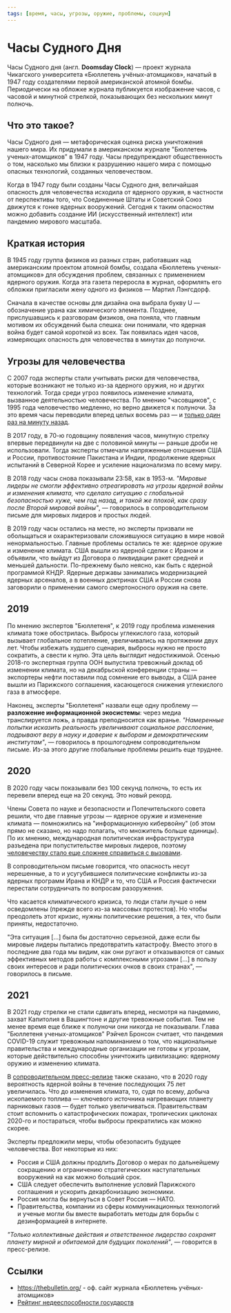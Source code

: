 ```yaml
---
tags: [время, часы, угрозы, оружие, проблемы, социум]
---
```

# Часы Судного Дня

Часы Судного дня (англ. **Doomsday Clock**) — проект журнала Чикагского университета «Бюллетень учёных-атомщиков», начатый в 1947 году создателями первой американской атомной бомбы. Периодически на обложке журнала публикуется изображение часов, с часовой и минутной стрелкой, показывающих без нескольких минут полночь. 

## Что это такое?
Часы Судного дня — метафорическая оценка риска уничтожения нашего мира. Их придумали в американском журнале "Бюллетень ученых-атомщиков" в 1947 году. Часы предупреждают общественность о том, насколько мы близки к разрушению нашего мира с помощью опасных технологий, созданных человечеством.

Когда в 1947 году были созданы Часы Судного дня, величайшая опасность для человечества исходила от ядерного оружия, в частности от перспективы того, что Соединенные Штаты и Советский Союз движутся к гонке ядерных вооружений. Сегодня к таким опасностям можно добавить создание ИИ (искусственный интеллект) или пандемию мирового масштаба.

## Краткая история

В 1945 году группа физиков из разных стран, работавших над американским проектом атомной бомбы, создала «Бюллетень ученых-атомщиков» для обсуждения проблем, связанных с применением ядерного оружия. Когда эта газета переросла в журнал, оформлять его обложки пригласили жену одного из физиков — Мартил Лэнгсдорф.

Сначала в качестве основы для дизайна она выбрала букву U — обозначение урана как химического элемента. Позднее, прислушавшись к разговорам физиков, она поняла, что главным мотивом их обсуждений была спешка: они понимали, что ядерная война будет самой короткой из всех. Так появилась идея часов, измеряющих опасность для человечества в минутах до полуночи.

## Угрозы для человечества

С 2007 года эксперты стали учитывать риски для человечества, которые возникают не только из-за ядерного оружия, но и других технологий. Тогда среди угроз появилось изменение климата, вызванное деятельностью человечества. По мнению "часовщиков", с 1995 года человечество медленно, но верно движется к полуночи. За это время часы переводили вперед целых восемь раз — и [только один раз на минуту назад](https://thebulletin.org/sites/default/files/2010%20Clock%20Statement.pdf).

В 2017 году, в 70-ю годовщину появления часов, минутную стрелку впервые передвинули на две с половиной минуты — раньше дроби не использовали. Тогда эксперты отмечали напряженные отношения США и России, противостояние Пакистана и Индии, продолжение ядерных испытаний в Северной Корее и усиление национализма по всему миру.

В 2018 году часы снова показывали 23:58, как в 1953-м. *"Мировые лидеры не смогли эффективно отреагировать на угрозы ядерной войны и изменения климата, что сделало ситуацию с глобальной безопасностью хуже, чем год назад, и такой же плохой, как сразу после Второй мировой войны"*, — говорилось в сопроводительном письме для мировых лидеров и простых людей.

В 2019 году часы остались на месте, но эксперты призвали не обольщаться и охарактеризовали сложившуюся ситуацию в мире новой ненормальностью. Главные проблемы остались те же: ядерное оружие и изменение климата. США вышли из ядерной сделки с Ираном и объявили, что выйдут из Договора о ликвидации ракет средней и меньшей дальности. По-прежнему было неясно, как быть с ядерной программой КНДР. Ядерные державы занимались модернизацией ядерных арсеналов, а в военных доктринах США и России снова заговорили о применении самого смертоносного оружия на свете.

## 2019

По мнению экспертов "Бюллетеня", к 2019 году проблема изменения климата тоже обострилась. Выбросы углекислого газа, который вызывает глобальное потепление, увеличивались на протяжении двух лет. Чтобы избежать худшего сценария, выбросы нужно не просто сократить, а свести к нулю. Эта цель выглядит недостижимой. Осенью 2018-го экспертная группа ООН выпустила тревожный доклад об изменении климата, но на декабрьской конференции страны — экспортеры нефти поставили под сомнение его выводы, а США ранее вышли из Парижского соглашения, касающегося снижения углекислого газа в атмосфере.

Наконец, эксперты "Бюллетеня" назвали еще одну проблему — **разложение информационной экосистемы**: через медиа транслируется ложь, а правда преподносится как вранье. *"Намеренные попытки исказить реальность увеличивают социальное расслоение, подрывают веру в науку и доверие к выборам и демократическим институтам"*, — говорилось в прошлогоднем сопроводительном письме. Из-за этого другие глобальные проблемы решить еще труднее.

## 2020

В 2020 году часы показывали без 100 секунд полночь, то есть их перевели вперед еще на 20 секунд. Это новый рекорд.

Члены Совета по науке и безопасности и Попечительского совета решили, что две главные угрозы — ядерное оружие и изменение климата — помножились на "информационную кибервойну" (об этом прямо не сказано, но надо полагать, что множитель больше единицы). По их мнению, международная политическая инфраструктура разъедена при попустительстве мировых лидеров, поэтому [человечеству стало еще сложнее справиться с вызовами](https://www.nytimes.com/interactive/2018/08/01/magazine/climate-change-losing-earth.html).

В сопроводительном письме говорится, что опасность несут нерешенные, а то и усугубившиеся политические конфликты из-за ядерных программ Ирана и КНДР и то, что США и Россия фактически перестали сотрудничать по вопросам разоружения.

Что касается климатического кризиса, то люди стали лучше о нем осведомлены (прежде всего из-за массовых протестов). Но чтобы преодолеть этот кризис, нужны политические решения, а тех, что были приняты, недостаточно.

"Эта ситуация […] была бы достаточно серьезной, даже если бы мировые лидеры пытались предотвратить катастрофу. Вместо этого в последние два года мы видим, как они ругают и отказываются от самых эффективных методов работы с комплексными угрозами […] в пользу своих интересов и ради политических очков в своих странах", — говорилось в письме.

## 2021

В 2021 году стрелки не стали сдвигать вперед, несмотря на пандемию, захват Капитолия в Вашингтоне и другие тревожные события. Тем не менее время еще ближе к полуночи они никогда не показывали. Глава "Бюллетеня ученых-атомщиков" Рэйчел Бронсон считает, что пандемия COVID-19 служит тревожным напоминанием о том, что национальные правительства и международные организации не готовы к угрозам, которые действительно способны уничтожить цивилизацию: ядерному оружию и изменению климата.

В [сопроводительном пресс-релизе](https://thebulletin.org/2021/01/press-release-this-is-your-covid-19-wake-up-call-it-is-100-seconds-to-midnight/) также сказано, что в 2020 году вероятность ядерной войны в течение последующих 75 лет увеличилась. Что до изменения климата, то, судя по всему, добыча ископаемого топлива — ключевого источника нагревающих планету парниковых газов — будет только увеличиваться. Правительствам стоит вспомнить о катастрофических пожарах, тропических циклонах 2020-го и постараться, чтобы выбросы прекратились как можно скорее.

Эксперты предложили меры, чтобы обезопасить будущее человечества. Вот некоторые из них:
* Россия и США должны продлить Договор о мерах по дальнейшему сокращению и ограничению стратегических наступательных вооружений на как можно больший срок. 
* США следует обеспечить выполнение условий Парижского соглашения и ускорить декарбонизацию экономики.
* Россия могла бы вернуться в Совет Россия — НАТО. 
* Правительства, компании из сферы коммуникационных технологий и ученые могли бы вместе выработать методы для борьбы с дезинформацией в интернете.

*"Только коллективные действия и ответственное лидерство сохранят планету мирной и обитаемой для будущих поколений"*, — говорится в пресс-релизе.

## Ссылки

* https://thebulletin.org/ - оф. сайт журнала «Бюллетень учёных-атомщиков»
* [Рейтинг недееспособности государств](https://ru.wikipedia.org/wiki/%D0%A0%D0%B5%D0%B9%D1%82%D0%B8%D0%BD%D0%B3_%D0%BD%D0%B5%D0%B4%D0%B5%D0%B5%D1%81%D0%BF%D0%BE%D1%81%D0%BE%D0%B1%D0%BD%D0%BE%D1%81%D1%82%D0%B8_%D0%B3%D0%BE%D1%81%D1%83%D0%B4%D0%B0%D1%80%D1%81%D1%82%D0%B2)